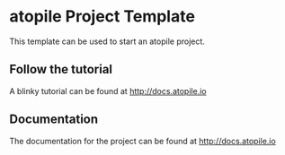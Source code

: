# atopile Project Template

This template can be used to start an atopile project.

## Follow the tutorial

A blinky tutorial can be found at http://docs.atopile.io

## Documentation

The documentation for the project can be found at http://docs.atopile.io
